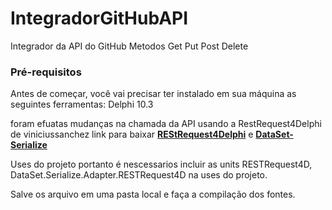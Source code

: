 # IntegradorGitHubAPI
Integrador da API do GitHub
Metodos Get 
        Put 
        Post 
        Delete

### Pré-requisitos

Antes de começar, você vai precisar ter instalado em sua máquina as seguintes ferramentas:
Delphi 10.3 

foram efuatas mudanças na chamada da API usando a RestRequest4Delphi de viniciussanchez 
link para baixar [**REStRequest4Delphi**](https://github.com/viniciussanchez/RESTRequest4Delphi/tree/master) e
 [**DataSet-Serialize**](https://github.com/viniciussanchez/dataset-serialize-adapter-restrequest4delphi) 

Uses do projeto
portanto é nescessarios incluir as units  RESTRequest4D,  DataSet.Serialize.Adapter.RESTRequest4D na uses do projeto.

Salve os arquivo em uma pasta local e faça a compilação dos fontes.
